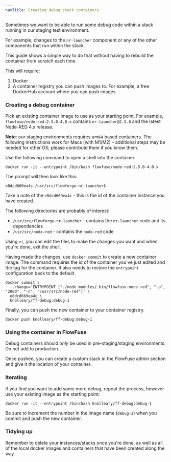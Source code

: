 ```yaml
---
navTitle: Creating debug stack containers
---
```


Sometimes we want to be able to run some debug code within a stack running in our
staging test environment.

For example, changes to the `nr-launcher` component or any of the other components
that run within the stack.

This guide shows a simple way to do that without having to rebuild the container
from scratch each time.

This will require:

1. Docker
2. A container registry you can push images to. For example, a free DockerHub account where you can push images

### Creating a debug container

Pick an existing container image to use as your starting point. For example, `flowfuse/node-red:2.5.0-4.0.x`
contains `nr-launcher@2.5.0` and the latest Node-RED 4.x release.

**Note**: our staging environments requires `arm64` based containers. The following instructions work for
Macs (with M1/M2) - additional steps may be needed for other OS; please contribute them if you know them.

Use the following command to open a shell into the container:

```
docker run -it --entrypoint /bin/bash flowfuse/node-red:2.5.0-4.0.x
```

The prompt will then look like this:

```
e8dcd669ea4c:/usr/src/flowforge-nr-launcher$
```

Take a note of the `e8dcd669ea4c` - this is the id of the container instance you have created.

The following directories are probably of interest:

 - `/usr/src/flowforge-nr-launcher` - contains the `nr-launcher` code and its dependencies
 - `/usr/src/node-red` - contains the `node-red` code

Using `vi`, you can edit the files to make the changes you want and when you're done, exit the shell.

Having made the changes, use `docker commit` to create a new container image. The command requires
the id of the container you've just edited and the tag for the container. It also needs to restore
the `entrypoint` configuration back to the default.

```
docker commit \
  --change='ENTRYPOINT ["./node_modules/.bin/flowfuse-node-red", "-p", "2880", "-n", "/usr/src/node-red"]' \
  e8dcd669ea4c \
  knolleary/ff-debug:debug-1
```

Finally, you can push the new container to your container registry.

```
docker push knolleary/ff-debug:debug-1
```


### Using the container in FlowFuse

Debug containers should *only* be used in pre-staging/staging environments. Do *not* add to production.

Once pushed, you can create a custom stack in the FlowFuse admin section and give it the location
of your container.


### Iterating

If you find you want to add some more debug, repeat the process, however use your existing image
as the starting point:

```
docker run -it --entrypoint /bin/bash knolleary/ff-debug:debug-1
```

Be sure to increment the number in the image name (`debug-2`) when you commit and push the new container.

### Tidying up

Remember to delete your instances/stacks once you're done, as well as all of the local
docker images and containers that have been created along the way.
